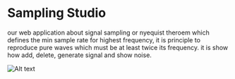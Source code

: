 # Sampling Studio 
our web application about signal sampling or nyequist theroem which defines the min sample rate for highest frequency, it is principle to reproduce pure waves which must be at least twice its frequency. it is show how add, delete, generate signal and show noise.

![Alt text]([/posts/path/to/img.jpg](https://drive.google.com/file/d/1QQrW3W3XM6htQwwygsQQzbDxOE0bhoIr/view?usp=sharing) "Optional title")
